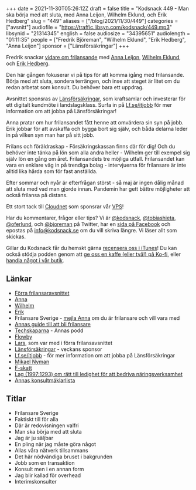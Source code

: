 +++
date = 2021-11-30T05:26:12Z
draft = false
title = "Kodsnack 449 - Man ska börja med att sluta, med Anna Leijon, Wilhelm Eklund, och Erik Hedberg"
slug = "449"
aliases = ["/blog/2021/11/30/449"]
categories = ["avsnitt"]
audiofile = "https://traffic.libsyn.com/kodsnack/449.mp3"
libsynid = "21314345"
english = false
audiosize = "34395651"
audiolength = "01:11:35"
people = ["Fredrik Björeman", "Wilhelm Eklund", "Erik Hedberg", "Anna Leijon"]
sponsor = ["Länsförsäkringar"]
+++

Fredrik snackar [vidare om frilansande](https://kodsnack.se/414/) med [Anna Leijon](https://annaleijon.se/), [Wilhelm Eklund](https://wilhelmeklund.com/), och [Erik Hedberg](https://erik.hedberg.at/).

Den här gången fokuserar vi på tips för att komma igång med frilansande. Börja med att sluta, sondera terrängen, och inse att steget är litet om du redan arbetat som konsult. Du behöver bara ett uppdrag.

Avsnittet sponsras av [Länsförsäkringar](https://ad.doubleclick.net/ddm/trackclk/N271002.4084750IDGSWEDEN/B26515849.314933443;dc_trk_aid=507519565;dc_trk_cid=158179003;dc_lat=;dc_rdid=;tag_for_child_directed_treatment=;tfua=;ltd=), som kraftsamlar och investerar för ett digitalt kundmöte i landslagsklass. Surfa in på [Lf.se/itjobb](https://ad.doubleclick.net/ddm/trackclk/N271002.4084750IDGSWEDEN/B26515849.314933443;dc_trk_aid=507519565;dc_trk_cid=158179003;dc_lat=;dc_rdid=;tag_for_child_directed_treatment=;tfua=;ltd=) för mer information om att jobba på Länsförsäkringar!

Anna pratar om hur frilansandet fått henne att omvärdera sin syn på jobb. Erik jobbar för att avskaffa och bygga bort sig själv, och båda delarna leder in på vilken syn man har på sitt jobb.

Frilans och föräldraskap - Försäkringskassan finns där för dig! Och du behöver inte tänka på lön som alla andra heller - Wilhelm ger till exempel sig själv lön en gång om året. Frilansandets tre möjliga utfall. Frilansandet kan vara en enklare väg in på trendiga bolag - intervjuerna för frilansare är inte alltid lika hårda som för fast anställda.

Efter sommar och nyår är efterfrågan störst - så maj är ingen dålig månad att sluta med vad man gjorde innan. Pandemin har gett bättre möjligheter att också frilansa på distans.

Ett stort tack till [Cloudnet](https://www.cloudnet.se) som sponsrar vår [VPS](https://en.wikipedia.org/wiki/Virtual_private_server)!

Har du kommentarer, frågor eller tips? Vi är [@kodsnack](https://www.twitter.com/kodsnack), [@tobiashieta](https://www.twitter.com/tobiashieta), [@oferlund](https://www.twitter.com/oferlund), och [@bjoreman](https://www.twitter.com/bjoreman) på Twitter, har en [sida på Facebook](https://www.facebook.com/kodsnack) och epostas på [info@kodsnack.se](mailto:info@kodsnack.se) om du vill skriva längre. Vi läser allt som skickas.

Gillar du Kodsnack får du hemskt gärna [recensera oss i iTunes](https://itunes.apple.com/se/podcast/kodsnack/id561631498?l=en)! Du kan också stödja podden genom att <a href="https://ko-fi.com/kodsnack" rel="payment">ge oss en kaffe (eller två!) på Ko-fi</a>, eller [handla något i vår butik](https://shop.spreadshirt.se/kodsnack/).

## Länkar ##
* [Förra frilansaravsnittet](https://kodsnack.se/414/)
* [Anna](https://annaleijon.se/)
* [Wilhelm](https://wilhelmeklund.com/)
* [Erik](https://erik.hedberg.at/)
* Frilansare Sverige - [mejla Anna](mailto:pm@annaleijon.se) om du är frilansare och vill vara med
* [Annas guide till att bli frilansare](https://annaleijon.se/frilansarguiden-hur-du-blir-frilansare.html)
* [Techskaparna](https://techskaparna.se/) - Annas podd
* [Flowby](https://flowby.io/)
* [Lars](https://underjord.io/), som var med i förra frilansavsnittet
* [Länsförsäkringar](https://ad.doubleclick.net/ddm/trackclk/N271002.4084750IDGSWEDEN/B26515849.314933443;dc_trk_aid=507519565;dc_trk_cid=158179003;dc_lat=;dc_rdid=;tag_for_child_directed_treatment=;tfua=;ltd=) - veckans sponsor
* [Lf.se/itjobb](https://ad.doubleclick.net/ddm/trackclk/N271002.4084750IDGSWEDEN/B26515849.314933443;dc_trk_aid=507519565;dc_trk_cid=158179003;dc_lat=;dc_rdid=;tag_for_child_directed_treatment=;tfua=;ltd=) - för mer information om att jobba på Länsförsäkringar
* [Mikael Nyman](https://www.linkedin.com/in/mikael-nyman-4875281a/?originalSubdomain=se) 
* [F-skatt](https://www.skatteverket.se/foretag/etjansterochblanketter/svarpavanligafragor/fskatt/foretagfskattfaq/vemkanbligodkandforfskattochvadinnebardet.5.18e1b10334ebe8bc8000118949.html)
* [Lag (1997:1293) om rätt till ledighet för att bedriva näringsverksamhet](https://www.riksdagen.se/sv/dokument-lagar/dokument/svensk-forfattningssamling/lag-19971293-om-ratt-till-ledighet-for-att_sfs-1997-1293)
* [Annas konsultmäklarlista](https://annaleijon.se/lista-pa-konsultmaklare-i-stockholm.html)

## Titlar ##
* Frilansare Sverige
* Faktiskt till för alla
* Där är redovisningen valfri
* Man ska börja med att sluta
* Jag är ju säljbar
* En pling när jag måste göra något
* Allas våra nätverk tillsammans
* Det här nödvändiga bruset i bakgrunden
* Jobb som en transaktion
* Konsult men i en annan form
* Jag blir kallad för overhead
* Interimskonsulter